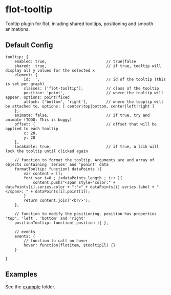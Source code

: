 flot-tooltip
============

Tooltip plugin for flot, inluding shared tooltips, positioning and smooth animations.

Default Config
--------------
	tooltip: {
		enabled: true,							// true|false
		shared:  true,							// if true, tooltip will display all y values for the selected x
		element: {
			id: '',								// id of the tooltip (this is set per graph)
			classes: ['flot-tooltip'],			// class of the tooltip
			position: 'point', 					// where the tooltip will appear. options: point|fixed
			attach: ['bottom', 'right'], 		// where the tooptip will be attached to. options: [ center|top|bottom, center|left|right ]
		},
		animate: false,							// if true, try and animate (TODO: This is buggy)
		offset: {								// offset that will be applied to each tooltip
			x: 20,
			y: 20
		},
		locakable: true,						// if true, a lcik will lock the tooltip until clicked again
		
		// function to format the tooltip. Arguments are and array of objects containing 'series' and 'ponint' data
		formatTooltip: function( dataPoints ){	
			var content = [];
			for( var i=0 ; i<dataPoints.length ; i++ ){
				content.push("<span style='color:" + dataPoints[i].series.color + ";'>" + dataPoints[i].series.label + "</span>: " + dataPoints[i].point[1]);
			}
			return content.join('<br/>'); 
		},
		
		// function to modify the positioning. position has properties 'top', 'left', 'bottom' and 'right'
		positionTooltip: function( position ){ },
		
		// events
		events: {
			// function to call on hover
			hover: function(flotItem, $tooltipEl) {} 
		}
		
	}
	
	
Examples
--------
See the [example](example/) folder.

